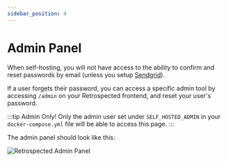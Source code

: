 ```yaml
---
sidebar_position: 4
---
```


# Admin Panel

When self-hosting, you will not have access to the ability to confirm and reset passwords by email (unless you setup [Sendgrid](sendgrid)).

If a user forgets their password, you can access a specific admin tool by accessing `/admin` on your Retrospected frontend, and reset your user's password.

:::tip Admin Only!
Only the admin user set under `SELF_HOSTED_ADMIN` in your `docker-compose.yml` file will be able to access this page.
:::

The admin panel should look like this:

![Retrospected Admin Panel](/img/self-hosting/admin-panel.png)
